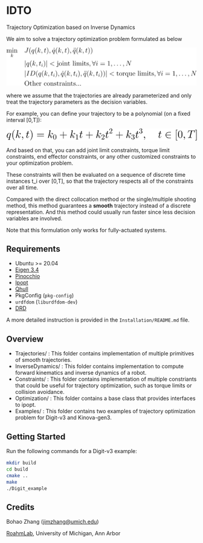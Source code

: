 # IDTO
Trajectory Optimization based on Inverse Dynamics

We aim to solve a trajectory optimization problem formulated as below

![ProblemFormulation](Assets/pic-ProblemFormulation.svg)

where we assume that the trajectories are already parameterized and only treat the trajectory parameters as the decision variables.

For example, you can define your trajectory to be a polynomial (on a fixed interval [0,T]):

![TrajectoryFormulation](Assets/pic-TrajectoryFormulation.svg)

And based on that, you can add joint limit constraints, torque limit constraints, end effector constraints, or any other customized constraints to your optimization problem.

These constraints will then be evaluated on a sequence of discrete time instances t_i over [0,T], so that the trajectory respects all of the constraints over all time.

Compared with the direct collocation method or the single/multiple shooting method, this method guarantees a **smooth** trajectory instead of a discrete representation.
And this method could usually run faster since less decision variables are involved.

Note that this formulation only works for fully-actuated systems.

## Requirements
- Ubuntu >= 20.04
- [Eigen 3.4](https://eigen.tuxfamily.org/index.php?title=3.4)
- [Pinocchio](https://stack-of-tasks.github.io/pinocchio/download.html)
- [Ipopt](https://coin-or.github.io/Ipopt/INSTALL.html)
- [Qhull](http://www.qhull.org)
- PkgConfig (`pkg-config`)
- `urdfdom` (`liburdfdom-dev`)
- [DRD](https://github.com/Cfather/DRD)

A more detailed instruction is provided in the `Installation/README.md` file.

## Overview
 - Trajectories/ : This folder contains implementation of multiple primitives of smooth trajectories.
 - InverseDynamics/ : This folder contains implementation to compute forward kinematics and inverse dynamics of a robot.
 - Constraints/ : This folder contains implementation of multiple constriants that could be useful for trajectory optimization,
                  such as torque limits or collision avoidance.
 - Optimization/ : This folder contains a base class that provides interfaces to ipopt.  
 - Examples/ : This folder contains two examples of trajectory optimization problem for Digit-v3 and Kinova-gen3.                

## Getting Started
Run the following commands for a Digit-v3 example:
```bash
mkdir build
cd build
cmake ..
make
./Digit_example
```

## Credits
Bohao Zhang (jimzhang@umich.edu)

[RoahmLab](http://www.roahmlab.com/), University of Michigan, Ann Arbor